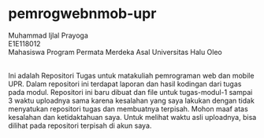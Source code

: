 # pemrogwebnmob-upr
Muhammad Ijlal Prayoga<br>
E1E118012<br>
Mahasiswa Program Permata Merdeka Asal Universitas Halu Oleo<br><br>

Ini adalah Repositori Tugas untuk matakuliah pemrograman web dan mobile UPR. Dalam repositori ini terdapat laporan dan hasil kodingan dari tugas pada modul. Repositori ini baru dibuat dan file untuk tugas-modul-1 sampai 3 waktu uploadnya sama karena kesalahan yang saya lakukan dengan tidak menyatukan repositori tugas dan membuatnya terpisah. Mohon maaf atas kesalahan dan ketidaktahuan saya. Untuk melihat waktu asli uploadnya, bisa dilihat pada repositori terpisah di akun saya.
